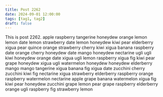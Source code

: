 ```yaml
---
title: Post 2262
date: 2024-09-01 12:00:00
tags: [tag1, tag2]
draft: false
---
```

This is post 2262.
apple
raspberry
tangerine
honeydew
orange
lemon
lemon
date
lemon
strawberry
date
lemon
honeydew
kiwi
pear
elderberry
xigua
pear
quince
orange
strawberry
cherry
kiwi
xigua
banana
raspberry
date
orange
cherry
honeydew
date
mango
honeydew
nectarine
ugli
ugli
kiwi
honeydew
orange
date
xigua
ugli
lemon
raspberry
xigua
fig
kiwi
pear
grape
honeydew
xigua
ugli
watermelon
honeydew
honeydew
elderberry
mango
mango
tangerine
xigua
banana
fig
xigua
date
zucchini
cherry
zucchini
kiwi
fig
nectarine
xigua
strawberry
elderberry
raspberry
orange
raspberry
watermelon
nectarine
apple
grape
banana
watermelon
xigua
fig
kiwi
pear
honeydew
zucchini
grape
lemon
pear
grape
raspberry
elderberry
orange
ugli
raspberry
fig
strawberry
lemon

